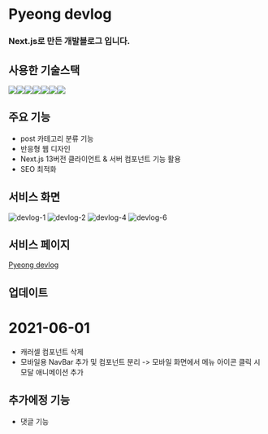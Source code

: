 # Pyeong devlog

### Next.js로 만든 개발블로그 입니다.

## 사용한 기술스택

<div style="display:flex">
<img src="https://img.shields.io/badge/javascript-F7DF1E?style=flat-squre&logo=JavaScript&logoColor=black">
<img src="https://img.shields.io/badge/react-61DAFB?style=flat-squre&logo=React&logoColor=black">
<img src="https://img.shields.io/badge/nextjs-fff?style=flat-squre&logo=Next.js&logoColor=black">
<img src="https://img.shields.io/badge/TailwindCSS-blue?style=flat-squre&logo=TailwindCSS">
<img src="https://img.shields.io/badge/html-E34F26?style=flat-squre&logo=HTML5&logoColor=black">
<img src="https://img.shields.io/badge/css-1572B6?style=flat-squre&logo=CSS3&logoColor=black">
<img src="https://img.shields.io/badge/GitHub-181717?style=flat-squre&logo=Github&logoColor=white">
</div>


## 주요 기능

- post 카테고리 분류 기능
- 반응형 웹 디자인
- Next.js 13버전 클라이언트 & 서버 컴포넌트 기능 활용
- SEO 최적화

## 서비스 화면

![devlog-1](https://github.com/pyeong777/Devlog-Next.js/assets/80046065/7e27ac92-cfce-42c5-9052-4402a7af3b31)
![devlog-2](https://github.com/pyeong777/Devlog-Next.js/assets/80046065/464e5013-832f-41b3-986d-8a6cef517c55)
![devlog-4](https://github.com/pyeong777/Devlog-Next.js/assets/80046065/aae21c69-9e46-4862-a7fc-343100b4d021)
![devlog-6](https://github.com/pyeong777/Devlog-Next.js/assets/80046065/c077b29f-e3c2-4226-99e6-489d3a118e3e)


## 서비스 페이지
<a href="https://pyeongdevlog.vercel.app/" target="_blank">Pyeong devlog</a>

## 업데이트
# 2021-06-01
- 캐러셀 컴포넌트 삭제
- 모바일용 NavBar 추가 및 컴포넌트 분리
  -> 모바일 화면에서 메뉴 아이콘 클릭 시 모달 애니메이션 추가 
  
## 추가에정 기능
- 댓글 기능
